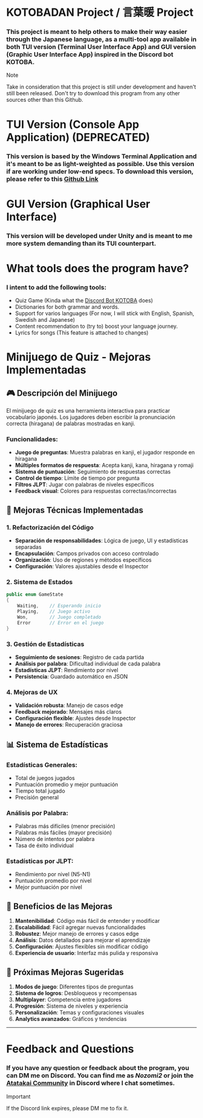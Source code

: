 #  KOTOBADAN Project / 言葉暖 Project

### This project is meant to help others to make their way easier through the Japanese language, as a multi-tool app available in both TUI version (Terminal User Interface App) and GUI version (Graphic User Interface App) inspired in the Discord bot KOTOBA.

> [!NOTE]
> Take in consideration that this project is still under development and haven't still been released. Don't try to download this program from any other sources other than this Github.

 
 # TUI Version (Console App Application) (DEPRECATED)

 ### This version is based by the Windows Terminal Application and it's meant to be as light-weighted as possible. Use this version if are working under low-end specs. To download this version, please refer to this [Github Link](https://github.com/GuitarHero2/Project-KOTOBADAN)

# GUI Version (Graphical User Interface)

### This version will be developed under Unity and is meant to me more system demanding than its TUI counterpart. 

# What tools does the program have?

### I intent to add the following tools:

* Quiz Game (Kinda what the [Discord Bot KOTOBA](https://kotobaweb.com/bot) does)
* Dictionaries for both grammar and words.
* Support for varios languages (For now, I will stick with English, Spanish, Swedish and Japanese)
* Content recommendation to (try to) boost your language journey.
* Lyrics for songs (This feature is attached to changes)

# Minijuego de Quiz - Mejoras Implementadas

## 🎮 Descripción del Minijuego

El minijuego de quiz es una herramienta interactiva para practicar vocabulario japonés. Los jugadores deben escribir la pronunciación correcta (hiragana) de palabras mostradas en kanji.

### **Funcionalidades:**
- **Juego de preguntas**: Muestra palabras en kanji, el jugador responde en hiragana
- **Múltiples formatos de respuesta**: Acepta kanji, kana, hiragana y romaji
- **Sistema de puntuación**: Seguimiento de respuestas correctas
- **Control de tiempo**: Límite de tiempo por pregunta
- **Filtros JLPT**: Jugar con palabras de niveles específicos
- **Feedback visual**: Colores para respuestas correctas/incorrectas

## 🔧 Mejoras Técnicas Implementadas

### **1. Refactorización del Código**
- **Separación de responsabilidades**: Lógica de juego, UI y estadísticas separadas
- **Encapsulación**: Campos privados con acceso controlado
- **Organización**: Uso de regiones y métodos específicos
- **Configuración**: Valores ajustables desde el Inspector

### **2. Sistema de Estados**
```csharp
public enum GameState
{
    Waiting,    // Esperando inicio
    Playing,    // Juego activo
    Won,        // Juego completado
    Error       // Error en el juego
}
```

### **3. Gestión de Estadísticas**
- **Seguimiento de sesiones**: Registro de cada partida
- **Análisis por palabra**: Dificultad individual de cada palabra
- **Estadísticas JLPT**: Rendimiento por nivel
- **Persistencia**: Guardado automático en JSON

### **4. Mejoras de UX**
- **Validación robusta**: Manejo de casos edge
- **Feedback mejorado**: Mensajes más claros
- **Configuración flexible**: Ajustes desde Inspector
- **Manejo de errores**: Recuperación graciosa

## 📊 Sistema de Estadísticas

### **Estadísticas Generales:**
- Total de juegos jugados
- Puntuación promedio y mejor puntuación
- Tiempo total jugado
- Precisión general

### **Análisis por Palabra:**
- Palabras más difíciles (menor precisión)
- Palabras más fáciles (mayor precisión)
- Número de intentos por palabra
- Tasa de éxito individual

### **Estadísticas por JLPT:**
- Rendimiento por nivel (N5-N1)
- Puntuación promedio por nivel
- Mejor puntuación por nivel

## 🎯 Beneficios de las Mejoras

1. **Mantenibilidad**: Código más fácil de entender y modificar
2. **Escalabilidad**: Fácil agregar nuevas funcionalidades
3. **Robustez**: Mejor manejo de errores y casos edge
4. **Análisis**: Datos detallados para mejorar el aprendizaje
5. **Configuración**: Ajustes flexibles sin modificar código
6. **Experiencia de usuario**: Interfaz más pulida y responsiva

## 🚀 Próximas Mejoras Sugeridas

1. **Modos de juego**: Diferentes tipos de preguntas
2. **Sistema de logros**: Desbloqueos y recompensas
3. **Multiplayer**: Competencia entre jugadores
4. **Progresión**: Sistema de niveles y experiencia
5. **Personalización**: Temas y configuraciones visuales
6. **Analytics avanzados**: Gráficos y tendencias

---

# Feedback and Questions

### If you have any question or feedback about the program, you can DM me on Discord. You can find me as *_Nozomi2_* or join the [Atatakai Community](https://discord.gg/bj9f359bW9) in Discord where I chat sometimes.

> [!IMPORTANT]
> If the Discord link expires, please DM me to fix it.
